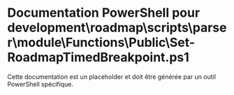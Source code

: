 # Documentation PowerShell pour development\roadmap\scripts\parser\module\Functions\Public\Set-RoadmapTimedBreakpoint.ps1

Cette documentation est un placeholder et doit être générée par un outil PowerShell spécifique.
